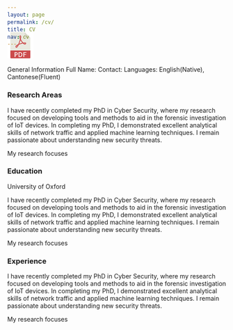 ```yaml
---
layout: page
permalink: /cv/
title: CV
nav: cv
---
```


<!-- Place PDF download link at the top right. -->
<div class="row" style="margin-top: -3.5em;">
	<a class="ml-auto mr-2" href="/assets/pdf/vitae.pdf" target="_blank">
	  <img height="60px" src="/assets/img/pdf_icon.svg">
	</a>
</div>


General Information
Full Name:
Contact: 
Languages: English(Native), Cantonese(Fluent)

<h3>Research Areas</h3>
<p>I have recently completed my PhD in Cyber Security, where my research focused on developing tools and methods to aid in the forensic investigation of IoT devices. In completing my PhD, I demonstrated excellent analytical skills of network traffic and applied machine learning techniques. I remain passionate about understanding new security threats.</p>
<p>My research focuses</p>

<h3>Education</h3>
<p>University of Oxford</p>

<p>I have recently completed my PhD in Cyber Security, where my research focused on developing tools and methods to aid in the forensic investigation of IoT devices. In completing my PhD, I demonstrated excellent analytical skills of network traffic and applied machine learning techniques. I remain passionate about understanding new security threats.</p>
<p>My research focuses</p>

<h3>Experience</h3>
<p>I have recently completed my PhD in Cyber Security, where my research focused on developing tools and methods to aid in the forensic investigation of IoT devices. In completing my PhD, I demonstrated excellent analytical skills of network traffic and applied machine learning techniques. I remain passionate about understanding new security threats.</p>
<p>My research focuses</p>




	
	
